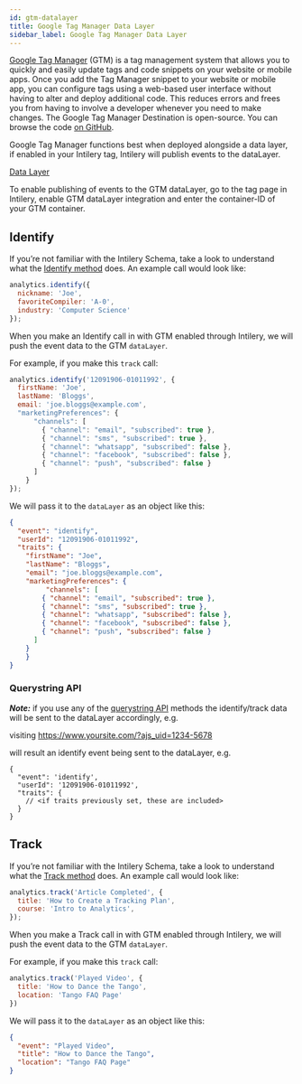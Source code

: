 ```yaml
---
id: gtm-datalayer
title: Google Tag Manager Data Layer
sidebar_label: Google Tag Manager Data Layer
---
```


[Google Tag Manager](https://support.google.com/tagmanager) (GTM) is a tag management system that allows you to quickly and easily update tags and code snippets on your website or mobile apps. Once you add the Tag Manager snippet to your website or mobile app, you can configure tags using a web-based user interface without having to alter and deploy additional code. This reduces errors and frees you from having to involve a developer whenever you need to make changes. The Google Tag Manager Destination is open-source. You can browse the code [on GitHub](https://github.com/segment-integrations/analytics.js-integration-google-tag-manager).

Google Tag Manager functions best when deployed alongside a data layer, if enabled in your Intilery tag, Intilery will publish events to the dataLayer.

[Data Layer](https://support.google.com/tagmanager/answer/6164391)

To enable publishing of events to the GTM dataLayer, go to the tag page in Intilery, enable GTM dataLayer integration and enter the container-ID of your GTM container.

## Identify

If you’re not familiar with the Intilery Schema, take a look to understand what the [Identify method](/docs/schema/identify) does. An example call would look like:

```javascript
analytics.identify({
  nickname: 'Joe',
  favoriteCompiler: 'A-0',
  industry: 'Computer Science'
});
```

When you make an Identify call in with GTM enabled through Intilery, we will push the event data to the GTM `dataLayer`.

For example, if you make this `track` call:

```javascript
analytics.identify('12091906-01011992', {
  firstName: 'Joe',
  lastName: 'Bloggs',
  email: 'joe.bloggs@example.com',
  "marketingPreferences": { 
      "channels": [ 
        { "channel": "email", "subscribed": true },
        { "channel": "sms", "subscribed": true },
        { "channel": "whatsapp", "subscribed": false },
        { "channel": "facebook", "subscribed": false },
        { "channel": "push", "subscribed": false }
      ] 
    }
});
```

We will pass it to the `dataLayer` as an object like this:

```json
{
  "event": "identify",
  "userId": "12091906-01011992",
  "traits": {
  	"firstName": "Joe",
  	"lastName": "Bloggs",
  	"email": "joe.bloggs@example.com",
  	"marketingPreferences": { 
     	 "channels": [ 
       	{ "channel": "email", "subscribed": true },
        { "channel": "sms", "subscribed": true },
        { "channel": "whatsapp", "subscribed": false },
        { "channel": "facebook", "subscribed": false },
        { "channel": "push", "subscribed": false }
      ] 
    }
	}
}
```

### Querystring API

***Note:*** if you use any of the [querystring API](/docs/tag/reference#querystring-api) methods the identify/track data will be sent to the dataLayer accordingly, e.g.

visiting https://www.yoursite.com/?ajs_uid=1234-5678

will result an identify event being sent to the dataLayer, e.g.

```json5
{
  "event": 'identify',
  "userId": '12091906-01011992',
  "traits": {
    // <if traits previously set, these are included>
  }
}
```



## Track

If you’re not familiar with the Intilery Schema, take a look to understand what the [Track method](/docs/schema/track) does. An example call would look like:

```javascript
analytics.track('Article Completed', {
  title: 'How to Create a Tracking Plan',
  course: 'Intro to Analytics',
});
```

When you make a Track call in with GTM enabled through Intilery, we will push the event data to the GTM `dataLayer`.

For example, if you make this `track` call:

```javascript
analytics.track('Played Video', {
  title: 'How to Dance the Tango',
  location: 'Tango FAQ Page'
})
```

We will pass it to the `dataLayer` as an object like this:

```json
{
  "event": "Played Video",
  "title": "How to Dance the Tango",
  "location": "Tango FAQ Page"
}
```

